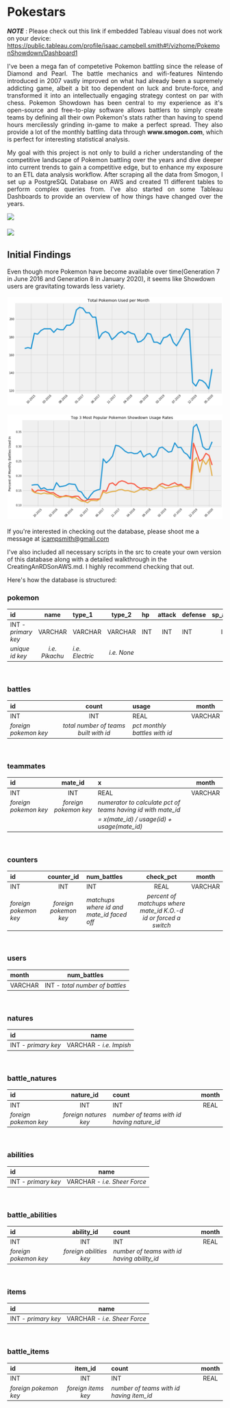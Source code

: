 # Pokestars

***NOTE*** : Please check out this link if embedded Tableau visual does not work on your device: https://public.tableau.com/profile/isaac.campbell.smith#!/vizhome/PokemonShowdown/Dashboard1

<p align="justify">
I've been a mega fan of competetive Pokemon battling since the release of Diamond and Pearl. The battle mechanics and wifi-features Nintendo introduced in 2007 vastly improved on what had already been a supremely addicting game, albeit a bit too dependent on luck and brute-force, and transformed it into an intellectually engaging strategy contest on par with chess. Pokemon Showdown has been central to my experience as it's open-source and free-to-play software allows battlers to simply create teams by defining all their own Pokemon's stats rather than having to spend hours mercilessly grinding in-game to make a perfect spread. They also provide a lot of the monthly battling data through <b>www.smogon.com</b>, which is perfect for interesting statistical analysis.  
<p align="justify">
My goal with this project is not only to build a richer understanding of the competitive landscape of Pokemon battling over the years and dive deeper into current trends to gain a competitive edge, but to enhance my exposure to an ETL data analysis workflow. After scraping all the data from Smogon, I set up a PostgreSQL Database on AWS and created 11 different tables to perform complex queries from. I've also started on some Tableau Dashboards to provide an overview of how things have changed over the years. 

<div class='tableauPlaceholder' id='viz1596748209067' style='position: center'><noscript><a href='#' width=1080><img alt=' ' src='https:&#47;&#47;public.tableau.com&#47;static&#47;images&#47;Po&#47;PokemonShowdown&#47;Dashboard1&#47;1_rss.png' style='border: none' /></a></noscript><object class='tableauViz'  style='display:none;'><param name='host_url' value='https%3A%2F%2Fpublic.tableau.com%2F' /> <param name='embed_code_version' value='3' /> <param name='site_root' value='' /><param name='name' value='PokemonShowdown&#47;Dashboard1' /><param name='tabs' value='no' /><param name='toolbar' value='yes' /><param name='static_image' value='https:&#47;&#47;public.tableau.com&#47;static&#47;images&#47;Po&#47;PokemonShowdown&#47;Dashboard1&#47;1.png' /> <param name='animate_transition' value='yes' /><param name='display_static_image' value='yes' /><param name='display_spinner' value='yes' /><param name='display_overlay' value='yes' /><param name='display_count' value='yes' /><param name='language' value='en' /></object></div>

<br>
<div class='tableauPlaceholder' id='viz1600561557685' style='position: relative'><noscript><a href='#'><img alt=' ' src='https:&#47;&#47;public.tableau.com&#47;static&#47;images&#47;La&#47;LatestPokemonStats&#47;AugustUsage&#47;1_rss.png' style='border: none' /></a></noscript><object class='tableauViz'  style='display:none;'><param name='host_url' value='https%3A%2F%2Fpublic.tableau.com%2F' /> <param name='embed_code_version' value='3' /> <param name='path' value='views&#47;LatestPokemonStats&#47;AugustUsage?:language=en&amp;:embed=y&amp;:display_count=y&amp;publish=yes' /> <param name='toolbar' value='yes' /><param name='static_image' value='https:&#47;&#47;public.tableau.com&#47;static&#47;images&#47;La&#47;LatestPokemonStats&#47;AugustUsage&#47;1.png' /> <param name='animate_transition' value='yes' /><param name='display_static_image' value='yes' /><param name='display_spinner' value='yes' /><param name='display_overlay' value='yes' /><param name='display_count' value='yes' /><param name='language' value='en' /></object></div>                <script type='text/javascript'>                    var divElement = document.getElementById('viz1600561557685');                    var vizElement = divElement.getElementsByTagName('object')[0];                    if ( divElement.offsetWidth > 800 ) { vizElement.style.width='100%';vizElement.style.height=(divElement.offsetWidth*0.75)+'px';} else if ( divElement.offsetWidth > 500 ) { vizElement.style.width='100%';vizElement.style.height=(divElement.offsetWidth*0.75)+'px';} else { vizElement.style.width='100%';vizElement.style.height='1427px';}                     var scriptElement = document.createElement('script');                    scriptElement.src = 'https://public.tableau.com/javascripts/api/viz_v1.js';                    vizElement.parentNode.insertBefore(scriptElement, vizElement);                </script>

## Initial Findings
Even though more Pokemon have become available over time(Generation 7 in June 2016 and Generation 8 in January 2020), it seems like Showdown users are gravitating towards less variety.
<br><br>
<img src="https://raw.githubusercontent.com/isaac-campbell-smith/Pokestars/master/figures/TotalPokemonUsage.png">
<br><br>
<img src="https://raw.githubusercontent.com/isaac-campbell-smith/Pokestars/master/figures/Top3usage.png">
<br><br>
If you're interested in checking out the database, please shoot me a message at icampsmith@gmail.com 

I've also included all necessary scripts in the src to create your own version of this database along with a detailed walkthrough in the CreatingAnRDSonAWS.md. I highly recommend checking that out.

Here's how the database is structured: 

### pokemon
| id       |  name   | type_1       |  type_2   | hp       |  attack   | defense       |  sp_attack   | sp_defense       |  speed   |
| :------------- | :----------: | :------------- | :----------: | :------------- | :----------: | :------------- | :----------: | :------------- | :----------: |
| INT - <i> primary key | VARCHAR | VARCHAR | VARCHAR | INT | INT | INT | INT | INT | INT | 
| <i> unique id key | <i> i.e. Pikachu| <i> i.e. Electric| <i> i.e. None| | | | | | |
<br>

### battles

| id       |  count   | usage       |  month   | 
| :------------- | :----------: | :------------- | :----------: |
| INT | INT | REAL | VARCHAR | 
| <i> foreign pokemon key  | <i> total number of teams built with id| <i> pct monthly battles with id | |
<br>

### teammates
| id       |  mate_id   | x       |  month   | 
| :------------- | :----------: | :------------- | :----------: |
| INT | INT | REAL | VARCHAR | 
| <i> foreign pokemon key  | <i> foreign pokemon key | <i> numerator to calculate pct of teams having id with mate_id | | 
| | | <i> = x(mate_id) / usage(id) + usage(mate_id) |
<br>

### counters
| id         |  counter_id   | num_battles       |  check_pct   |      month   |
| :------------- | :----------: | :------------- | :----------: | :----------: |
| INT | INT | INT | REAL | VARCHAR | 
| <i> foreign pokemon key  | <i> foreign pokemon key | <i> matchups where id and mate_id faced off  |<i> percent of matchups where mate_id K.O.-d id or forced a switch | | 
<br>

### users
| month         |  num_battles   | 
| :------------- | :----------: |
| VARCHAR | INT - <i> total number of battles |
<br>

### natures
| id         |  name   | 
| :------------- | :----------: |
| INT - <i> primary key | VARCHAR - <i> i.e. Impish |
<br>

### battle_natures
| id         |  nature_id   | count       |      month   |
| :------------- | :----------: | :------------- | :----------: |
| INT | INT | INT | REAL | VARCHAR | 
| <i> foreign pokemon key  | <i> foreign natures key | <i> number of teams with id having nature_id  | |
<br>

### abilities
| id         |  name   | 
| :------------- | :----------: |
| INT - <i> primary key | VARCHAR - <i> i.e. Sheer Force |
<br>

### battle_abilities
| id         |  ability_id   | count       |      month   |
| :------------- | :----------: | :------------- | :----------: |
| INT | INT | INT | REAL | VARCHAR | 
| <i> foreign pokemon key  | <i> foreign abilities key | <i> number of teams with id having ability_id  | |
<br>

### items
| id         |  name   | 
| :------------- | :----------: |
| INT - <i> primary key | VARCHAR - <i> i.e. Sheer Force |
<br>

### battle_items
| id         |  item_id   | count       |      month   |
| :------------- | :----------: | :------------- | :----------: |
| INT | INT | INT | REAL | VARCHAR | 
| <i> foreign pokemon key  | <i> foreign items key | <i> number of teams with id having item_id  | |
<br>

